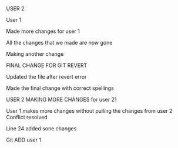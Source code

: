 USER 2



User 1

Made more changes for user 1

All the changes that we made are now gone

Making another change 

FINAL CHANGE FOR GIT REVERT 

Updated the file after revert error 

Made the final change with correct spellings 

USER 2 MAKING MORE CHANGES for user 21 

User 1 makes more changes without pulling the changes from user 2 
Conflict resolved 


Line 24 added sone changes 

Git ADD user 1 